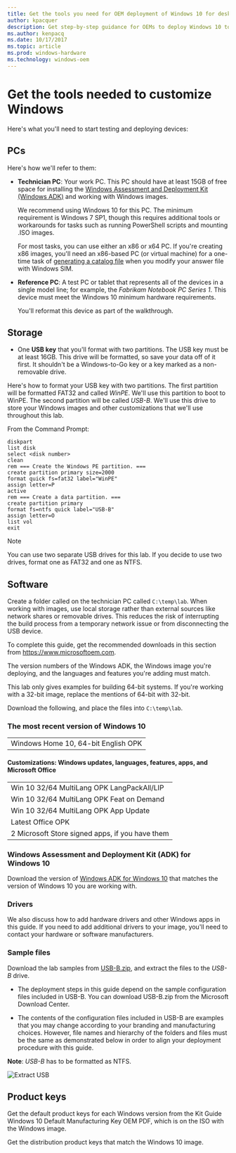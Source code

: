 ```yaml
---
title: Get the tools you need for OEM deployment of Windows 10 for desktop editions
author: kpacquer
description: Get step-by-step guidance for OEMs to deploy Windows 10 to desktop computers, laptops, and 2-in-1s. Find information about how to enable imageless, push-button reset recovery and more.  
ms.author: kenpacq
ms.date: 10/17/2017
ms.topic: article
ms.prod: windows-hardware
ms.technology: windows-oem
---
```


# Get the tools needed to customize Windows

Here's what you'll need to start testing and deploying devices:

## PCs

Here's how we'll refer to them:

-   **Technician PC**: Your work PC. This PC should have at least 15GB of free space for installing the [Windows Assessment and Deployment Kit (Windows ADK)](http://go.microsoft.com/fwlink/?LinkId=526803) and working with Windows images. 

    We recommend using Windows 10 for this PC. The minimum requirement is Windows 7 SP1, though this requires additional tools or workarounds for tasks such as running PowerShell scripts and mounting .ISO images.

    For most tasks, you can use either an x86 or x64 PC. If you're creating x86 images, you'll need an x86-based PC (or virtual machine) for a one-time task of [generating a catalog file](update-windows-settings-and-scripts-create-your-own-answer-file-sxs.md) when you modify your answer file with Windows SIM.

-   **Reference PC**: A test PC or tablet that represents all of the devices in a single model line; for example, the *Fabrikam Notebook PC Series 1*. This device must meet the Windows 10 minimum hardware requirements.

    You'll reformat this device as part of the walkthrough.

## Storage

-   One **USB key** that you'll format with two partitions. The USB key must be at least 16GB. This drive will be formatted, so save your data off of it first. It shouldn't be a Windows-to-Go key or a key marked as a non-removable drive.

Here's how to format your USB key with two partitions. The first partition will be formatted FAT32 and called *WinPE*. We'll use this partition to boot to WinPE. The second partition will be called *USB-B*. We'll use this drive to store your Windows images and other customizations that we'll use throughout this lab.

From the Command Prompt:

```
diskpart
list disk
select <disk number>
clean
rem === Create the Windows PE partition. ===
create partition primary size=2000
format quick fs=fat32 label="WinPE"
assign letter=P
active
rem === Create a data partition. ===
create partition primary
format fs=ntfs quick label="USB-B"
assign letter=O
list vol
exit
```
> [!Note]
> You can use two separate USB drives for this lab. If you decide to use two drives, format one as FAT32 and one as NTFS.

## Software

Create a folder called on the technician PC called `C:\temp\lab`. When working with images, use local storage rather than external sources like network shares or removable drives. This reduces the risk of interrupting the build process from a temporary network issue or from disconnecting the USB device.

To complete this guide, get the recommended downloads in this section from <https://www.microsoftoem.com>. 

The version numbers of the Windows ADK, the Windows image you're deploying, and the languages and features you're adding must match.

This lab only gives examples for building 64-bit systems. If you're working with a 32-bit image, replace the mentions of 64-bit with 32-bit.

Download the following, and place the files into `C:\temp\lab`.

### The most recent version of Windows 10


|                                                      |
| ---------------------------------------------------- |
| Windows Home 10, 64-bit English OPK      |



#### Customizations: Windows updates, languages, features, apps, and Microsoft Office

|                                                                  |
| ----------- |
|              Win 10 32/64 MultiLang OPK LangPackAll/LIP     |
|              Win 10 32/64 MultiLang OPK Feat on Demand      |
|              Win 10 32/64 MultiLang OPK App Update          |
|  Latest Office OPK                       |
| 2 Microsoft Store signed apps, if you have them |


### Windows Assessment and Deployment Kit (ADK) for Windows 10

Download the version of [Windows ADK for Windows 10](https://docs.microsoft.com/en-us/windows-hardware/get-started/adk-install#winADK) that matches the version of Windows 10 you are working with.

### Drivers

We also discuss how to add hardware drivers and other Windows apps in this guide. If you need to add additional drivers to your image, you'll need to contact your hardware or software manufacturers.

### Sample files

Download the lab samples from [USB-B.zip](https://go.microsoft.com/fwlink/?linkid=872894), and extract the files to the _USB-B_ drive. 

- The deployment steps in this guide depend on the sample configuration files included in USB-B. You can download USB-B.zip from the Microsoft Download Center.

- The contents of the configuration files included in USB-B are examples that you may change according to your branding and manufacturing choices. However, file names and hierarchy of the folders and files must be the same as demonstrated below in order to align your deployment procedure with this guide.

**Note**: _USB-B_ has to be formatted as NTFS.

![Extract USB](images/extract-usb.png) 


## Product keys

Get the default product keys for each Windows version from the Kit Guide Windows 10 Default Manufacturing Key OEM PDF, which is on the ISO with the Windows image.

Get the distribution product keys that match the Windows 10 image.
